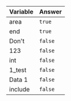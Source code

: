 | Variable | Answer |
| --- | --- |
| area | `true` |
| end | `true` |
|Don't|`false`|
|123|`false`|
|int|`false`|
|1_test|`false`|
|Data 1|`false`|
|include|`false`|




